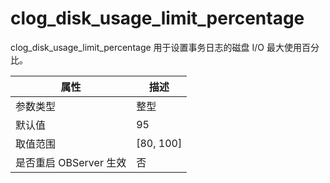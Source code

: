 clog_disk_usage_limit_percentage 
=====================================================

clog_disk_usage_limit_percentage 用于设置事务日志的磁盘 I/O 最大使用百分比。


|      **属性**      |   **描述**    |
|------------------|-------------|
| 参数类型             | 整型          |
| 默认值              | 95          |
| 取值范围             | \[80, 100\] |
| 是否重启 OBServer 生效 | 否           |



